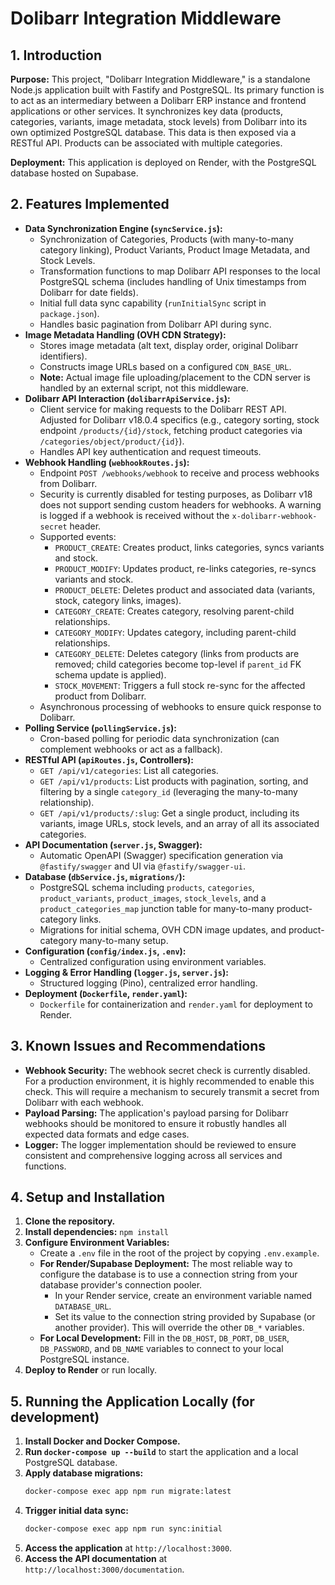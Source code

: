 # Dolibarr Integration Middleware

## 1. Introduction

**Purpose:** This project, "Dolibarr Integration Middleware," is a standalone Node.js application built with Fastify and PostgreSQL. Its primary function is to act as an intermediary between a Dolibarr ERP instance and frontend applications or other services. It synchronizes key data (products, categories, variants, image metadata, stock levels) from Dolibarr into its own optimized PostgreSQL database. This data is then exposed via a RESTful API. Products can be associated with multiple categories.

**Deployment:** This application is deployed on Render, with the PostgreSQL database hosted on Supabase.

## 2. Features Implemented

-   **Data Synchronization Engine (`syncService.js`):**
    -   Synchronization of Categories, Products (with many-to-many category linking), Product Variants, Product Image Metadata, and Stock Levels.
    -   Transformation functions to map Dolibarr API responses to the local PostgreSQL schema (includes handling of Unix timestamps from Dolibarr for date fields).
    -   Initial full data sync capability (`runInitialSync` script in `package.json`).
    -   Handles basic pagination from Dolibarr API during sync.
-   **Image Metadata Handling (OVH CDN Strategy):**
    -   Stores image metadata (alt text, display order, original Dolibarr identifiers).
    -   Constructs image URLs based on a configured `CDN_BASE_URL`.
    -   **Note:** Actual image file uploading/placement to the CDN server is handled by an external script, not this middleware.
-   **Dolibarr API Interaction (`dolibarrApiService.js`):**
    -   Client service for making requests to the Dolibarr REST API. Adjusted for Dolibarr v18.0.4 specifics (e.g., category sorting, stock endpoint `/products/{id}/stock`, fetching product categories via `/categories/object/product/{id}`).
    -   Handles API key authentication and request timeouts.
-   **Webhook Handling (`webhookRoutes.js`):**
    -   Endpoint `POST /webhooks/webhook` to receive and process webhooks from Dolibarr.
    -   Security is currently disabled for testing purposes, as Dolibarr v18 does not support sending custom headers for webhooks. A warning is logged if a webhook is received without the `x-dolibarr-webhook-secret` header.
    -   Supported events:
        -   `PRODUCT_CREATE`: Creates product, links categories, syncs variants and stock.
        -   `PRODUCT_MODIFY`: Updates product, re-links categories, re-syncs variants and stock.
        -   `PRODUCT_DELETE`: Deletes product and associated data (variants, stock, category links, images).
        -   `CATEGORY_CREATE`: Creates category, resolving parent-child relationships.
        -   `CATEGORY_MODIFY`: Updates category, including parent-child relationships.
        -   `CATEGORY_DELETE`: Deletes category (links from products are removed; child categories become top-level if `parent_id` FK schema update is applied).
        -   `STOCK_MOVEMENT`: Triggers a full stock re-sync for the affected product from Dolibarr.
    -   Asynchronous processing of webhooks to ensure quick response to Dolibarr.
-   **Polling Service (`pollingService.js`):**
    -   Cron-based polling for periodic data synchronization (can complement webhooks or act as a fallback).
-   **RESTful API (`apiRoutes.js`, Controllers):**
    -   `GET /api/v1/categories`: List all categories.
    -   `GET /api/v1/products`: List products with pagination, sorting, and filtering by a single `category_id` (leveraging the many-to-many relationship).
    -   `GET /api/v1/products/:slug`: Get a single product, including its variants, image URLs, stock levels, and an array of all its associated categories.
-   **API Documentation (`server.js`, Swagger):**
    -   Automatic OpenAPI (Swagger) specification generation via `@fastify/swagger` and UI via `@fastify/swagger-ui`.
-   **Database (`dbService.js`, `migrations/`):**
    -   PostgreSQL schema including `products`, `categories`, `product_variants`, `product_images`, `stock_levels`, and a `product_categories_map` junction table for many-to-many product-category links.
    -   Migrations for initial schema, OVH CDN image updates, and product-category many-to-many setup.
-   **Configuration (`config/index.js`, `.env`):**
    -   Centralized configuration using environment variables.
-   **Logging & Error Handling (`logger.js`, `server.js`):**
    -   Structured logging (Pino), centralized error handling.
-   **Deployment (`Dockerfile`, `render.yaml`):**
    -   `Dockerfile` for containerization and `render.yaml` for deployment to Render.

## 3. Known Issues and Recommendations

-   **Webhook Security:** The webhook secret check is currently disabled. For a production environment, it is highly recommended to enable this check. This will require a mechanism to securely transmit a secret from Dolibarr with each webhook.
-   **Payload Parsing:** The application's payload parsing for Dolibarr webhooks should be monitored to ensure it robustly handles all expected data formats and edge cases.
-   **Logger:** The logger implementation should be reviewed to ensure consistent and comprehensive logging across all services and functions.

## 4. Setup and Installation

1.  **Clone the repository.**
2.  **Install dependencies:** `npm install`
3.  **Configure Environment Variables:**
    -   Create a `.env` file in the root of the project by copying `.env.example`.
    -   **For Render/Supabase Deployment:** The most reliable way to configure the database is to use a connection string from your database provider's connection pooler.
        -   In your Render service, create an environment variable named `DATABASE_URL`.
        -   Set its value to the connection string provided by Supabase (or another provider). This will override the other `DB_*` variables.
    -   **For Local Development:** Fill in the `DB_HOST`, `DB_PORT`, `DB_USER`, `DB_PASSWORD`, and `DB_NAME` variables to connect to your local PostgreSQL instance.
4.  **Deploy to Render** or run locally.

## 5. Running the Application Locally (for development)

1.  **Install Docker and Docker Compose.**
2.  **Run `docker-compose up --build`** to start the application and a local PostgreSQL database.
3.  **Apply database migrations:**
    ```bash
    docker-compose exec app npm run migrate:latest
    ```
4.  **Trigger initial data sync:**
    ```bash
    docker-compose exec app npm run sync:initial
    ```
5.  **Access the application** at `http://localhost:3000`.
6.  **Access the API documentation** at `http://localhost:3000/documentation`.
